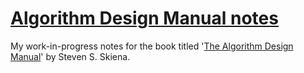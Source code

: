 # [Algorithm Design Manual notes](http://csaba.palfi.me/algorithm-design-manual/)

My work-in-progress notes for the book titled '[The Algorithm Design Manual](http://www.algorist.com/)' by Steven S. Skiena.